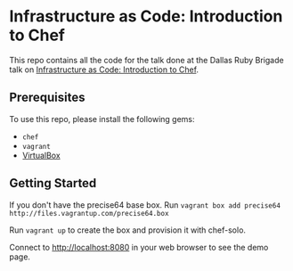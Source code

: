 Infrastructure as Code: Introduction to Chef
============================================

This repo contains all the code for the talk done at the Dallas Ruby Brigade talk on
[Infrastructure as Code: Introduction to Chef](https://speakerdeck.com/u/jessedearing/p/infrastructure-as-code-introduction-to-chef).

## Prerequisites
To use this repo, please install the following gems:
* `chef`
* `vagrant`
* [VirtualBox](https://www.virtualbox.org/)

## Getting Started
If you don't have the precise64 base box. Run
`vagrant box add precise64 http://files.vagrantup.com/precise64.box`

Run `vagrant up` to create the box and provision it with chef-solo.

Connect to [http://localhost:8080](http://localhost:8080) in your web browser to see the
demo page.
